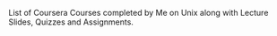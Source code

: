 List of Coursera Courses completed by Me on Unix along with Lecture Slides, Quizzes and Assignments.
